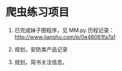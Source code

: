 # 爬虫练习项目

1. 已完成妹子图程序，见  MM.py
   历程记录：http://www.jianshu.com/p/0e46061fa7a1

2. 规划，安防类产品记录

3. 规划，简书关注信息。

